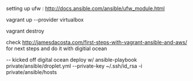 setting up ufw : http://docs.ansible.com/ansible/ufw_module.html

vagrant up --provider virtualbox

vagrant destroy 

check http://jamesdacosta.com/first-steps-with-vagrant-ansible-and-aws/ for next steps and do it with digitial ocean


-- kicked off digital ocean deploy w/
ansible-playbook private/ansible/droplet.yml --private-key ~/.ssh/id_rsa -i private/ansible/hosts
